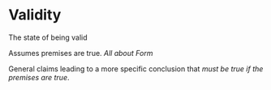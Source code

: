 # Validity
The state of being valid

Assumes premises are true. *All about Form*

General claims leading to a more specific conclusion that *must be true if the premises are true*.